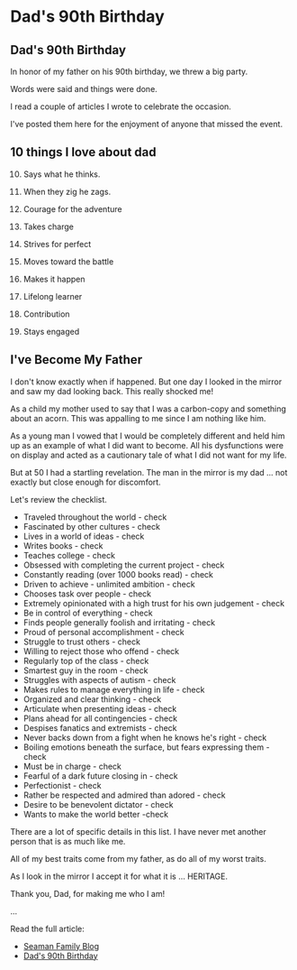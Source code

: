 # Dad's 90th Birthday


## Dad's 90th Birthday

In honor of my father on his 90th birthday, we threw a big party.

Words were said and things were done.

I read a couple of articles I wrote to celebrate the occasion.

I've posted them here for the enjoyment of anyone that missed the event.


## 10 things I love about dad

10. Says what he thinks.

9. When they zig he zags.

8. Courage for the adventure

7. Takes charge

6. Strives for perfect

5. Moves toward the battle

4. Makes it happen

3. Lifelong learner

2. Contribution

1. Stays engaged


## I've Become My Father
 
I don't know exactly when if happened.    But one day I looked in the mirror and
saw my dad looking back. This really shocked me!

As a child my mother used to say that I was a carbon-copy and something about an
acorn.  This was appalling to me since I am nothing like him.

As a young man I vowed that I would be completely different and held him up as
an example of what I did want to become. All his dysfunctions were on display
and acted as a cautionary tale of what I did not want for my life.

But at 50 I had a startling revelation.  The man in the mirror is my dad ... not
exactly but close enough for discomfort.

Let's review the checklist.

- Traveled throughout the world - check
- Fascinated by other cultures - check
- Lives in a world of ideas - check
- Writes books - check
- Teaches college - check
- Obsessed with completing the current project - check
- Constantly reading (over 1000 books read) - check
- Driven to achieve - unlimited ambition - check
- Chooses task over people - check
- Extremely opinionated with a high trust for his own judgement - check
- Be in control of everything - check
- Finds people generally foolish and irritating - check
- Proud of personal accomplishment - check
- Struggle to trust others - check
- Willing to reject those who offend - check
- Regularly top of the class - check
- Smartest guy in the room - check
- Struggles with aspects of autism - check
- Makes rules to manage everything in life - check
- Organized and clear thinking - check
- Articulate when presenting ideas - check
- Plans ahead for all contingencies - check
- Despises fanatics and extremists - check
- Never backs down from a fight when he knows he's right - check
- Boiling emotions beneath the surface, but fears expressing them - check
- Must be in charge - check
- Fearful of a dark future closing in - check
- Perfectionist - check
- Rather be respected and admired than adored - check
- Desire to be benevolent dictator - check
- Wants to make the world better -check


There are a lot of specific details in this list.   I have never met another person that is as much like me.

All of my best traits come from my father, as do all of my worst traits.

As I look in the mirror I accept it for what it is ... HERITAGE.    

Thank you, Dad, for making me who I am!


...

Read the full article:

* [Seaman Family Blog](https://seamanfamily.org/blog/Index)
* [Dad's 90th Birthday](https://seamanfamily.org/blog/Dad90)

